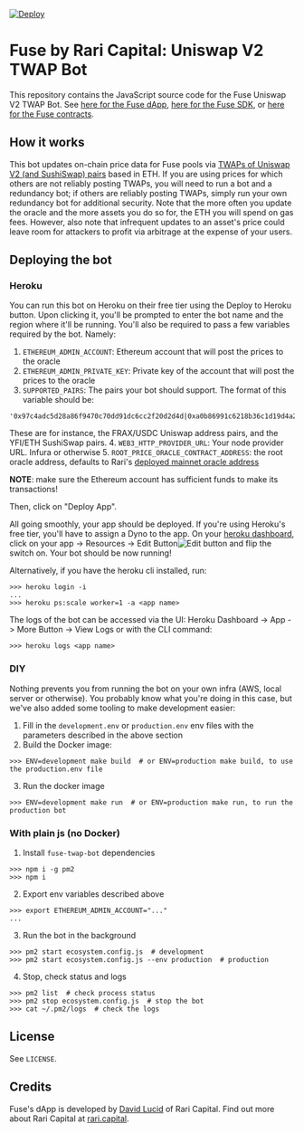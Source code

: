 [![Deploy](https://www.herokucdn.com/deploy/button.svg)](https://heroku.com/deploy)
# Fuse by Rari Capital: Uniswap V2 TWAP Bot

This repository contains the JavaScript source code for the Fuse Uniswap V2 TWAP Bot. See [here for the Fuse dApp](https://github.com/Rari-Capital/fuse-dapp), [here for the Fuse SDK](https://github.com/Rari-Capital/fuse-sdk), or [here for the Fuse contracts](https://github.com/Rari-Capital/fuse-contracts).

## How it works

This bot updates on-chain price data for Fuse pools via [TWAPs of Uniswap V2 (and SushiSwap) pairs](https://uniswap.org/docs/v2/core-concepts/oracles/) 
based in ETH. If you are using prices for which others are not reliably posting TWAPs, you will need to run a bot and a 
redundancy bot; if others are reliably posting TWAPs, simply run your own redundancy bot for additional security. Note 
that the more often you update the oracle and the more assets you do so for, the ETH you will spend on gas fees. 
However, also note that infrequent updates to an asset's price could leave room for attackers to profit via arbitrage 
at the expense of your users.

## Deploying the bot

### Heroku

You can run this bot on Heroku on their free tier using the Deploy to Heroku button. Upon clicking it,
you'll be prompted to enter the bot name and the region where it'll be running. You'll also be required to pass
a few variables required by the bot. Namely:

1. `ETHEREUM_ADMIN_ACCOUNT`: Ethereum account that will post the prices to the oracle
2. `ETHEREUM_ADMIN_PRIVATE_KEY`: Private key of the account that will post the prices to the oracle
3. `SUPPORTED_PAIRS`: The pairs your bot should support. The format of this variable should be:
```text
'0x97c4adc5d28a86f9470c70dd91dc6cc2f20d2d4d|0xa0b86991c6218b36c1d19d4a2e9eb0ce3606eb48,0x088ee5007c98a9677165d78dd2109ae4a3d04d0c|0xc02aaa39b223fe8d0a0e5c4f27ead9083c756cc2' 
```
These are for instance, the FRAX/USDC Uniswap address pairs, and the YFI/ETH SushiSwap pairs. 
4. `WEB3_HTTP_PROVIDER_URL`: Your node provider URL. Infura or otherwise
5. `ROOT_PRICE_ORACLE_CONTRACT_ADDRESS`: the root oracle address, defaults to Rari's [deployed mainnet oracle address](https://etherscan.io/address/0xf1860b3714f0163838cf9ee3adc287507824ebdb)

**NOTE**: make sure the Ethereum account has sufficient funds to make its transactions!

Then, click on "Deploy App".

All going smoothly, your app should be deployed. If you're using Heroku's free tier, you'll have to assign a Dyno to
the app. On your [heroku dashboard](https://dashboard.heroku.com/apps/), click on your app -> Resources -> Edit Button![Edit button](./assets/scale.png)
and flip the switch on. Your bot should be now running!

Alternatively, if you have the heroku cli installed, run:

```shell
>>> heroku login -i 
...
>>> heroku ps:scale worker=1 -a <app name>
```

The logs of the bot can be accessed via the UI: Heroku Dashboard -> App -> More Button -> View Logs or with the CLI command:

```shell
>>> heroku logs <app name>
```

### DIY

Nothing prevents you from running the bot on your own infra (AWS, local server or otherwise). You probably know what you're 
doing in this case, but we've also added some tooling to make development easier:

1. Fill in the `development.env` or `production.env` env files with the parameters described in the above section
2. Build the Docker image:
```shell
>>> ENV=development make build  # or ENV=production make build, to use the production.env file
```

3. Run the docker image
```shell
>>> ENV=development make run  # or ENV=production make run, to run the production bot
```
### With plain js (no Docker)



1. Install `fuse-twap-bot` dependencies
```shell
>>> npm i -g pm2
>>> npm i
```
2. Export env variables described above

```shell
>>> export ETHEREUM_ADMIN_ACCOUNT="..."
...
```

3. Run the bot in the background 

```shell
>>> pm2 start ecosystem.config.js  # development
>>> pm2 start ecosystem.config.js --env production  # production
```

4. Stop, check status and logs

```shell
>>> pm2 list  # check process status 
>>> pm2 stop ecosystem.config.js  # stop the bot
>>> cat ~/.pm2/logs  # check the logs
```

## License

See `LICENSE`.

## Credits

Fuse's dApp is developed by [David Lucid](https://github.com/davidlucid) of Rari Capital. 
Find out more about Rari Capital at [rari.capital](https://rari.capital).
